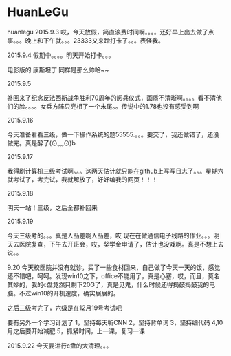 # HuanLeGu
huanlegu 
2015.9.3
哎，今天放假，简直浪费时间啊。。。。还好早上出去做了点事。。。晚上和下午就。。。23333又来蹭打卡了。。。表怪我。


2015.9.4
假期中。。。。明天开始打卡。。。

电影版的  康斯坦丁 同样是那么帅哈~~


2015.9.5

补回来了纪念反法西斯战争胜利70周年的阅兵仪式，画质不清晰啊。。。。看不清他们的脸。。。。女兵方阵只亮相了一个末尾。。传说中的1.78也没有感受到啊


2015.9.16

今天准备看看三级，做一下操作系统的题55555.。。。要交了，我还做错了，还没做完。真是醉了(⊙﹏⊙)b


2015.9.17

我得刷计算机三级考试啊。。。这两天估计就只能在github上写写日志了。。。星期六就考试了，考完试，我就解放了，好好编我的网页！！！


2015.9.18

明天一站！三级，之后全都补回来


2015.9.19

今天三级考的。。。真是人品差啊人品差，哎
现在在做通信电子线路的作业。。。明天去医院复查，下午去开班会，哎，奖学金申请了，估计也没戏啊。真是不想上去说。。

9.20
今天校医院并没有就诊，买了一些食材回来，自己做了今天一天的饭，感觉还不错吧，呵呵。发现win10之下，office不能用了，真是心塞，哎，而且，莫名其妙的，我的c盘竟然只剩下20G了，真是见鬼，什么时候还得捣鼓捣鼓我的电脑。不过win10的开机速度，确实展展的。

之后三级考完了，六级是在12月19号考试吧

要有另外一个学习计划了
1，坚持每天听CNN
2，坚持背单词
3，坚持编代码
4,10月之后要开始减肥
5，抓紧时间，上一课，复习一课


2015.9.22
今天要进行c盘的大清理。。。
